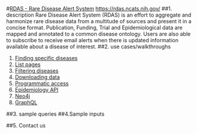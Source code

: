 #[RDAS - Rare Disease Alert System](https://rdas.ncats.nih.gov/)
https://rdas.ncats.nih.gov/
##1. description
Rare Disease Alert System (RDAS) is an effort to aggregate and harmonize rare disease data from a multitude of sources and present it in a concise format. Publication, Funding, Trial and Epidemiological data are mapped and annotated to a common disease ontology. Users are also able to subscribe to receive email alerts when there is updated information available about a disease of interest. 
##2. use cases/walkthroughs

1. [Finding specific diseases](#finding-pages)
2. [List pages](#list-pages)
3. [Filtering diseases](#filtering)
4. [Downloading data](#downloading-data)
5. [Programmatic access](#apis)
6. [Epidemiology API](#epi)
7. [Neo4j](#neo4j)
8. [GraphQL](#graphql)


##3. sample queries
##4.Sample inputs

##5. Contact us 
